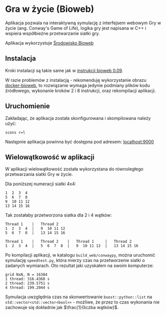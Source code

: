# Gra w życie (Bioweb)

Aplikacja pozwala na interaktywną symulację z interfejsem webowym Gry w życie (ang. Conway's Game of Life), logika gry jest napisana w C++ i wspiera współbieżne przetwarzanie siatki gry.

Aplikacja wykorzystuje [Środowisko Bioweb](http://bioweb.sourceforge.net/en/index.html)

## Instalacja

Kroki instalacji są takie same jak w [instrukcji bioweb 0.09](https://sourceforge.net/projects/bioweb/files/0.09/).

W razie problemów z instalacją - rekomenduję wykorzystanie obrazu [docker-bioweb](https://github.com/krystiancha/docker-bioweb), to rozwiązanie wymaga jedynie podmiany plików kodu źródłowego, wykonanie kroków 2 i 8 instrukcji, oraz rekompilacji aplikacji.

## Uruchomienie

Zakładając, że aplikacja została skonfigurowana i skompilowana należy użyć:

```
scons r=l
```

Następnie aplikacja powinna być dostępna pod adresem: [localhost:9000](http://localhost:9000)

## Wielowątkowość w aplikacji

W aplikacji wielowątkowość została wykorzystana do równoległego przetwarzania siatki Gry w życie.

Dla poniższej numeracji siatki 4x4:

```
1  2  3  4
5  6  7  8
9  10 11 12
13 14 15 16
```

Tak zostałaby przetworzona siatka dla 2 i 4 wątków:

```
Thread 1    |   Thread 2
1  2  3  4  |   9  10 11 12
5  6  7  8  |   13 14 15 16
```

```
Thread 1    |   Thread 2    |   Thread 1     |   Thread 2
1  2  3  4  |   5  6  7  8  |   9  10 11 12  |   13 14 15 16
```

Po kompilacji aplikacji, w katalogu `build_web/conwaypy`, można uruchomić symulację `speedtest.py`, która mierzy czas na przetworzenie siatki o zadanych wymiarach. Oto  rezultat jaki uzyskałem na swoim komputerze:

```
grid NxN, N = 16384
1 thread: 316.4368 s
2 thread: 239.5751 s
4 thread: 199.2044 s
```

Symulacja uwzględnia czas na skonwertowanie `boost::python::list` na `std::vector<std::vector<bool>>` - możliwe, że przez to czas wykonania nie zachowuje się dokładnie jak $`\frac{1}{liczba wątków}`$.
